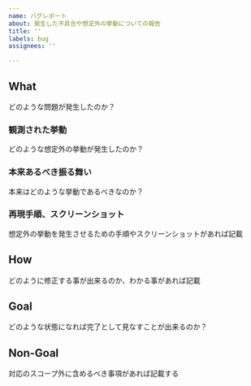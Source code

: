 ```yaml
---
name: バグレポート
about: 発生した不具合や想定外の挙動についての報告
title: ''
labels: bug
assignees: ''

---
```


## What
どのような問題が発生したのか？

### 観測された挙動
どのような想定外の挙動が発生したのか？

### 本来あるべき振る舞い
本来はどのような挙動であるべきなのか？

### 再現手順、スクリーンショット
想定外の挙動を発生させるための手順やスクリーンショットがあれば記載

## How
どのように修正する事が出来るのか、わかる事があれば記載

## Goal
どのような状態になれば完了として見なすことが出来るのか？

## Non-Goal
対応のスコープ外に含めるべき事項があれば記載する
